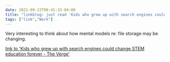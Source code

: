 ```yaml
---
date: 2021-09-22T08:41:33-04:00
title: "linkblog: just read 'Kids who grew up with search engines could change STEM education forever - The Verge'"
tags: ["link","Work"]
---
```

Very interesting to think about how mental models re: file storage may be changing.
 
[link to 'Kids who grew up with search engines could change STEM education forever - The Verge'](https://www.theverge.com/22684730/students-file-folder-directory-structure-education-gen-z)
